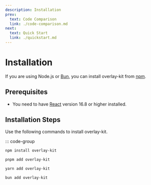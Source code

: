 ```yaml
---
description: Installation
prev:
  text: Code Comparison
  link: ./code-comparison.md
next:
  text: Quick Start
  link: ./quickstart.md
---
```


# Installation

If you are using Node.js or [Bun](https://bun.sh/), you can install overlay-kit from [npm](https://npmjs.com/package/overlay-kit).

## Prerequisites

- You need to have [React](https://react.dev/) version 16.8 or higher installed.

## Installation Steps

Use the following commands to install overlay-kit.

::: code-group

```sh [npm]
npm install overlay-kit
```

```sh [pnpm]
pnpm add overlay-kit
```

```sh [yarn]
yarn add overlay-kit
```

```sh [bun]
bun add overlay-kit
```
